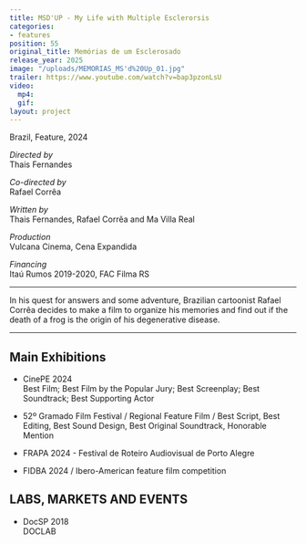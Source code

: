 ```yaml
---
title: MSD'UP - My Life with Multiple Esclerorsis
categories:
- features
position: 55
original_title: Memórias de um Esclerosado
release_year: 2025
image: "/uploads/MEMORIAS_MS'd%20Up_01.jpg"
trailer: https://www.youtube.com/watch?v=bap3pzonLsU
video:
  mp4: 
  gif: 
layout: project
---
```


Brazil, Feature, 2024

*Directed by*\
Thais Fernandes

*Co-directed by*\
Rafael Corrêa

*Written by*\
Thais Fernandes, Rafael Corrêa and Ma Villa Real

*Production*\
Vulcana Cinema, Cena Expandida

*Financing*\
Itaú Rumos 2019-2020, FAC Filma RS

---

In his quest for answers and some adventure, Brazilian cartoonist Rafael Corrêa decides to make a film to organize his memories and find out if the death of a frog is the origin of his degenerative disease.

---

## Main Exhibitions

* CinePE 2024\
  Best Film; Best Film by the Popular Jury; Best Screenplay; Best Soundtrack; Best Supporting Actor

* 52º Gramado Film Festival / Regional Feature Film / Best Script, Best Editing, Best Sound Design, Best Original Soundtrack, Honorable Mention
* FRAPA 2024 - Festival de Roteiro Audiovisual de Porto Alegre
* FIDBA 2024 / Ibero-American feature film competition

## LABS, MARKETS AND EVENTS

* DocSP 2018\
  DOCLAB